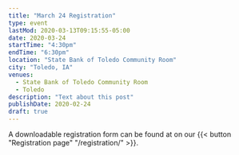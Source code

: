 ```yaml
---
title: "March 24 Registration"
type: event
lastMod: 2020-03-13T09:15:55-05:00
date: 2020-03-24
startTime: "4:30pm"
endTime: "6:30pm"
location: "State Bank of Toledo Community Room"
city: "Toledo, IA"
venues:
  - State Bank of Toledo Community Room
  - Toledo
description: "Text about this post"
publishDate: 2020-02-24
draft: true
---
```


A downloadable registration form can be found at on our {{< button "Registration page" "/registration/" >}}.
